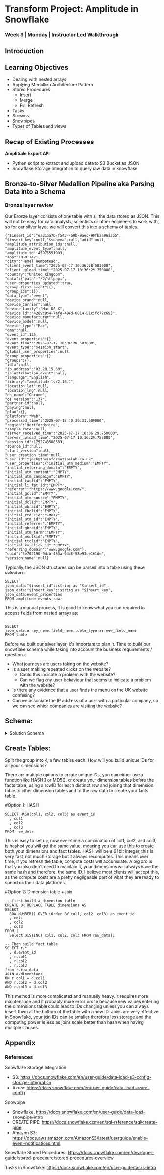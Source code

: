 
# Transform Project: Amplitude in Snowflake
### Week 3 | Monday | Instructor Led Walkthrough

## Introduction

## Learning Objectives
- Dealing with nested arrays
- Applying Medallion Architecture Pattern 
- Stored Procedures
  - Insert
  - Merge
  - Full Refresh
- Tasks
- Streams
- Snowpipes
- Types of Tables and views

## Recap of Existing Processes

**Amplitude Export API** 

- Python script to extract and upload data to S3 Bucket as JSON
- Snowflake Storage Integration to query raw data in Snowflake

## Bronze-to-Silver Medallion Pipeline aka Parsing Data into a Schema

### Bronze layer review

Our Bronze layer consists of one table with all the data stored as JSON. This will not be easy for data analysts, scientists or other engineers to work with, so for our silver layer, we will convert this into a schema of tables.  

```
{"$insert_id":"ea31ba7b-f543-4b9b-9aec-90fbaa96a355",
"$insert_key":null,"$schema":null,"adid":null,
"amplitude_attribution_ids":null,
"amplitude_event_type":null,
"amplitude_id":45975551903,
"app":100011471,
"city":"Hemel Hempstead",
"client_event_time":"2025-07-17 10:36:28.583000",
"client_upload_time":"2025-07-17 10:36:29.750000",
"country":"United Kingdom",
"data":{"path":"/2/httpapi",
"user_properties_updated":true,
"group_first_event":{},
"group_ids":{}},
"data_type":"event",
"device_brand":null,
"device_carrier":null,
"device_family":"Mac OS X",
"device_id":"4289c8b4-7afe-49ed-8814-51c5fc77c693",
"device_manufacturer":null,
"device_model":null,
"device_type":"Mac",
"dma":null,
"event_id":135,
"event_properties":{},
"event_time":"2025-07-17 10:36:28.583000",
"event_type":"session_start",
"global_user_properties":null,
"group_properties":{},
"groups":{},
"idfa":null,
"ip_address":"82.20.15.60",
"is_attribution_event":null,
"language":"English",
"library":"amplitude-ts/2.16.1",
"location_lat":null,
"location_lng":null,
"os_name":"Chrome",
"os_version":"137",
"partner_id":null,
"paying":null,
"plan":{},
"platform":"Web",
"processed_time":"2025-07-17 10:36:31.609000",
"region":"Hertfordshire",
"sample_rate":null,
"server_received_time":"2025-07-17 10:36:29.750000",
"server_upload_time":"2025-07-17 10:36:29.753000",
"session_id":1752748588583,
"source_id":null,
"start_version":null,
"user_creation_time":null,
"user_id":"jack@theinformationlab.co.uk",
"user_properties":{"initial_utm_medium":"EMPTY",
"initial_referring_domain":"EMPTY",
"initial_utm_content":"EMPTY",
"initial_utm_campaign":"EMPTY",
"initial_twclid":"EMPTY",
"initial_li_fat_id":"EMPTY",
"referrer":"https://www.google.com/",
"initial_gclid":"EMPTY",
"initial_utm_source":"EMPTY",
"initial_dclid":"EMPTY",
"initial_wbraid":"EMPTY",
"initial_fbclid":"EMPTY",
"initial_rtd_cid":"EMPTY",
"initial_utm_id":"EMPTY",
"initial_referrer":"EMPTY",
"initial_gbraid":"EMPTY",
"initial_utm_term":"EMPTY",
"initial_msclkid":"EMPTY",
"initial_ttclid":"EMPTY",
"initial_ko_click_id":"EMPTY",
"referring_domain":"www.google.com"},
"uuid":"3e702190-9dcb-483a-94d8-58e93ce161de",
"version_name":null}

```

Typically, the JSON structures can be parsed into a table using these selectors:

```
SELECT 
json_data:"$insert_id"::string as "$insert_id",
json_data:"$insert_key"::string as "$insert_key",
json_data:event_properties
FROM amplitude_events_raw;
```

This is a manual process, it is good to know what you can required to access fields from nested arrays as: 

```

SELECT
json_data:array_name:field_name::data_type as new_field_name
FROM table

```

Before we built our silver layer, it's important to plan it. Time to build our snowflake schema while taking into account the business requirements / questions: 
- What journeys are users taking on the website?
- Is a user making repeated clicks on the website? 
  - Could this indicate a problem with the website?
  - Can we flag any user behaviour that seems to indicate a problem with the website?
- Is there any evidence that a user finds the menu on the UK website confusing?
- Can we associate the IP address of a user with a particular company, so we can see which companies are visiting the website?

## Schema: 

<details>
    <summary>Solution Schema</summary>
<img width="1882" height="785" alt="{D03EB781-B10D-400E-BF09-012E467FAED1}" src="https://github.com/user-attachments/assets/751bf1aa-80eb-4259-8577-1f50ba02804d" />
</details>

## Create Tables: 

Split the group into 4, a few tables each. How will you build unique IDs for all your dimensions? 

There are multiple options to create unique IDs, you can either use a function like HASH() or MD5(), or create your dimension tables before the facts table, using a rowID for each distinct row and joining that dimension table to other dimension tables and to the raw data to create your facts table. 

#Option 1: HASH

```
SELECT HASH(col1, col2, col3) as event_id
  , col1
  , col2
  , col3
FROM raw_data
```

This is easy to set up, now everytime a combination of col1, col2, and col3, is hashed you will get the same value, meaning you can use this to create both your dimensions and fact tables. 
HASH will be a 64bit integer, this is very fast, not much storage but it always recomputes. This means over time, if you refresh the table, compute costs will accumulate. A big pro is that you also don't need to maintain it, your dimensions will always have the same hash and therefore, the same ID. I believe most clients will accept this, as the compute costs are a pretty negligeable part of what they are ready to spend on their data platforms.

#Option 2: Dimension table + join

```
-- first build a dimension table
CREATE OR REPLACE TABLE dimensions AS
SELECT
  ROW_NUMBER() OVER (Order BY col1, col2, col3) as event_id
  , col1
  , col2
  , col3
FROM (
  Select DISTINCT col1, col2, col3 FROM raw_data);

-- Then build fact table
SELECT r.*
  , d.event_id
  , r.col1
  , r.col2
  , r.col3
from r.raw_data
JOIN d.dimensions
ON r.col1 = d.col1
AND r.col2 = d.col2
AND r.col3 = d.col3
```

This method is more complicated and manually heavy. It requires more maintenance and it probably more error prone because new values entering the dimensions table could lead to IDs changing unless you can always insert them at the bottom of the table with a new ID. Joins are very effective in Snowflake, your join IDs can be smaller therefore less storage and the computing power is less as joins scale better than hash when having mulitple clauses.

## Appendix

### References

Snowflake Storage Integration

- S3: https://docs.snowflake.com/en/user-guide/data-load-s3-config-storage-integration
- Azure: https://docs.snowflake.com/en/user-guide/data-load-azure-config

Snowpipe
- Snowflake: https://docs.snowflake.com/en/user-guide/data-load-snowpipe-intro
- CREATE PIPE: https://docs.snowflake.com/en/sql-reference/sql/create-pipe
- Amazon S3: https://docs.aws.amazon.com/AmazonS3/latest/userguide/enable-event-notifications.html

  
Snowflake Stored Procedures: https://docs.snowflake.com/en/developer-guide/stored-procedure/stored-procedures-overview

Tasks in Snowflake: https://docs.snowflake.com/en/user-guide/tasks-intro

